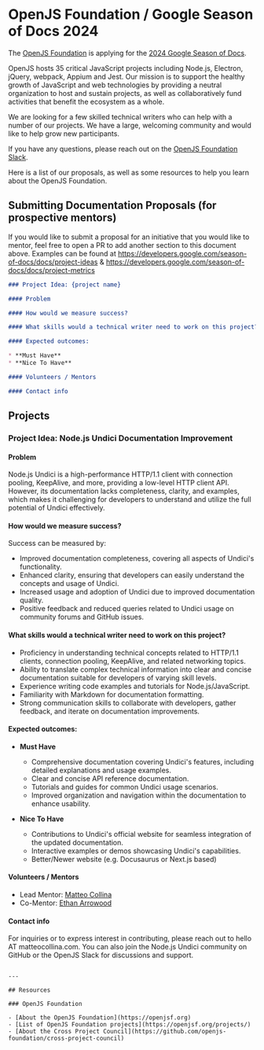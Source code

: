 # OpenJS Foundation / Google Season of Docs 2024

The [OpenJS Foundation](https://openjsf.org) is applying for the [2024 Google Season of Docs](https://developers.google.com/season-of-docs).

OpenJS hosts 35 critical JavaScript projects including Node.js, Electron, jQuery, webpack, Appium and Jest. 
Our mission is to support the healthy growth of JavaScript and web technologies by providing a neutral organization to host and sustain projects, as well as collaboratively fund activities that benefit the ecosystem as a whole.

We are looking for a few skilled technical writers who can help with a number of our projects. We have a large, welcoming community and would like to help grow new participants.

If you have any questions, please reach out on the [OpenJS Foundation Slack](https://slack.openjsf.org).

Here is a list of our proposals, as well as some resources to help you learn about the OpenJS Foundation.


## Submitting Documentation Proposals (for prospective mentors)

If you would like to submit a proposal for an initiative that you would like to mentor, feel free to open a PR to add another section to this document above. Examples can be found at https://developers.google.com/season-of-docs/docs/project-ideas & https://developers.google.com/season-of-docs/docs/project-metrics

```md
### Project Idea: {project name}

#### Problem

#### How would we measure success?

#### What skills would a technical writer need to work on this project?

#### Expected outcomes:

* **Must Have**
* **Nice To Have**

#### Volunteers / Mentors

#### Contact info

```


## Projects

### Project Idea: Node.js Undici Documentation Improvement

#### Problem
Node.js Undici is a high-performance HTTP/1.1 client with connection pooling, KeepAlive, and more, providing a low-level HTTP client API. However, its documentation lacks completeness, clarity, and examples, which makes it challenging for developers to understand and utilize the full potential of Undici effectively.

#### How would we measure success?
Success can be measured by:
- Improved documentation completeness, covering all aspects of Undici's functionality.
- Enhanced clarity, ensuring that developers can easily understand the concepts and usage of Undici.
- Increased usage and adoption of Undici due to improved documentation quality.
- Positive feedback and reduced queries related to Undici usage on community forums and GitHub issues.

#### What skills would a technical writer need to work on this project?
- Proficiency in understanding technical concepts related to HTTP/1.1 clients, connection pooling, KeepAlive, and related networking topics.
- Ability to translate complex technical information into clear and concise documentation suitable for developers of varying skill levels.
- Experience writing code examples and tutorials for Node.js/JavaScript.
- Familiarity with Markdown for documentation formatting.
- Strong communication skills to collaborate with developers, gather feedback, and iterate on documentation improvements.

#### Expected outcomes:

* **Must Have**
  - Comprehensive documentation covering Undici's features, including detailed explanations and usage examples.
  - Clear and concise API reference documentation.
  - Tutorials and guides for common Undici usage scenarios.
  - Improved organization and navigation within the documentation to enhance usability.

* **Nice To Have**
  - Contributions to Undici's official website for seamless integration of the updated documentation.
  - Interactive examples or demos showcasing Undici's capabilities.
  - Better/Newer website (e.g. Docusaurus or Next.js based) 

#### Volunteers / Mentors
- Lead Mentor: [Matteo Collina](https://github.com/mcollina)
- Co-Mentor: [Ethan Arrowood](https://github.com/ethan-arrowood)

#### Contact info
For inquiries or to express interest in contributing, please reach out to hello AT matteocollina.com. You can also join the Node.js Undici community on GitHub or the OpenJS Slack for discussions and support.

```

---

## Resources

### OpenJS Foundation 

- [About the OpenJS Foundation](https://openjsf.org)
- [List of OpenJS Foundation projects](https://openjsf.org/projects/)
- [About the Cross Project Council](https://github.com/openjs-foundation/cross-project-council)
